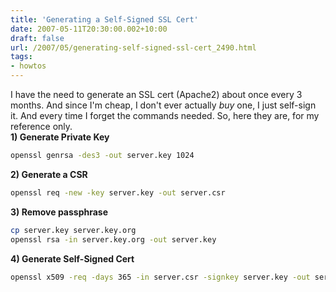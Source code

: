 ```yaml
---
title: 'Generating a Self-Signed SSL Cert'
date: 2007-05-11T20:30:00.002+10:00
draft: false
url: /2007/05/generating-self-signed-ssl-cert_2490.html
tags: 
- howtos
---
```


I have the need to generate an SSL cert (Apache2) about once every 3 months. And since I'm cheap, I don't ever actually *buy* one, I just self-sign it. And every time I forget the commands needed. So, here they are, for my reference only.  
**1) Generate Private Key**  
  
```bash
openssl genrsa -des3 -out server.key 1024
```  
**2) Generate a CSR**  
  
```bash
openssl req -new -key server.key -out server.csr
```  
**3) Remove passphrase**  
  
```bash
cp server.key server.key.org
openssl rsa -in server.key.org -out server.key
```  
**4) Generate Self-Signed Cert**  
  
```bash
openssl x509 -req -days 365 -in server.csr -signkey server.key -out server.crt
```